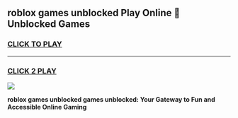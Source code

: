 
## roblox games unblocked  Play Online 👋 Unblocked Games
<h3>
<a href="https://premium.freeplayer.one?title=roblox_games_unblocked_&ref=19F">CLICK TO PLAY</a></h3>
<hr>

<h3>
<a href="https://premium.freeplayer.one?title=roblox_games_unblocked_&ref=19F">CLICK 2 PLAY</a>
  
</h3>

<a href="https://premium.freeplayer.one?title=roblox_games_unblocked_&ref=19F"><img src="https://clearcache.store/games.png"></a>


**roblox games unblocked  games unblocked: Your Gateway to Fun and Accessible Online Gaming**
